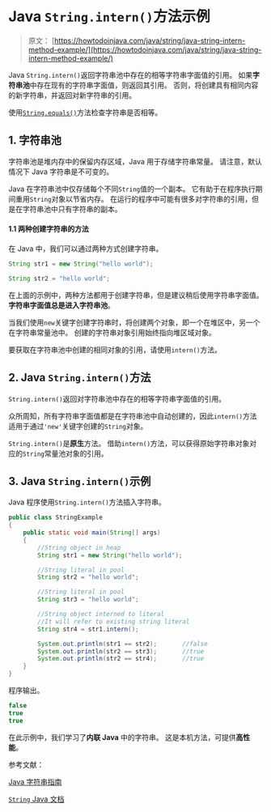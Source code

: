 # Java `String.intern()`方法示例

> 原文： [https://howtodoinjava.com/java/string/java-string-intern-method-example/](https://howtodoinjava.com/java/string/java-string-intern-method-example/)

Java `String.intern()`返回字符串池中存在的相等字符串字面值的引用。 如果**字符串池**中存在现有的字符串字面值，则返回其引用。 否则，将创建具有相同内容的新字符串，并返回对新字符串的引用。

使用[`String.equals()`](https://howtodoinjava.com/java/string/string-equals-method/)方法检查字符串是否相等。

## 1\. 字符串池

字符串池是堆内存中的保留内存区域，Java 用于存储字符串常量。 请注意，默认情况下 Java 字符串是不可变的。

Java 在字符串池中仅存储每个不同`String`值的一个副本。 它有助于在程序执行期间重用`String`对象以节省内存。 在运行的程序中可能有很多对字符串的引用，但是在字符串池中只有字符串的副本。

#### 1.1 两种创建字符串的方法

在 Java 中，我们可以通过两种方式创建字符串。

```java
String str1 = new String("hello world");

String str2 = "hello world";

```

在上面的示例中，两种方法都用于创建字符串，但是建议稍后使用字符串字面值。 **字符串字面值总是进入字符串池**。

当我们使用`new`关键字创建字符串时，将创建两个对象，即一个在堆区中，另一个在字符串常量池中。 创建的字符串对象引用始终指向堆区域对象。

要获取在字符串池中创建的相同对象的引用，请使用`intern()`方法。

## 2\. Java `String.intern()`方法

`String.intern()`返回对字符串池中存在的相等字符串字面值的引用。

众所周知，所有字符串字面值都是在字符串池中自动创建的，因此`intern()`方法适用于通过`'new'`关键字创建的`String`对象。

`String.intern()`是**原生**方法。 借助`intern()`方法，可以获得原始字符串对象对应的`String`常量池对象的引用。

## 3\. Java `String.intern()`示例

Java 程序使用`String.intern()`方法插入字符串。

```java
public class StringExample 
{
    public static void main(String[] args) 
    {
        //String object in heap
        String str1 = new String("hello world");

        //String literal in pool
        String str2 = "hello world";

        //String literal in pool
        String str3 = "hello world";

        //String object interned to literal
        //It will refer to existing string literal
        String str4 = str1.intern();

        System.out.println(str1 == str2);       //false
        System.out.println(str2 == str3);       //true
        System.out.println(str2 == str4);       //true
    }
}

```

程序输出。

```java
false
true
true

```

在此示例中，我们学习了**内联 Java** 中的字符串。 这是本机方法，可提供**高性能**。

参考文献：

[Java 字符串指南](https://howtodoinjava.com/java-string/)

[`String` Java 文档](https://docs.oracle.com/javase/9/docs/api/java/lang/String.html)